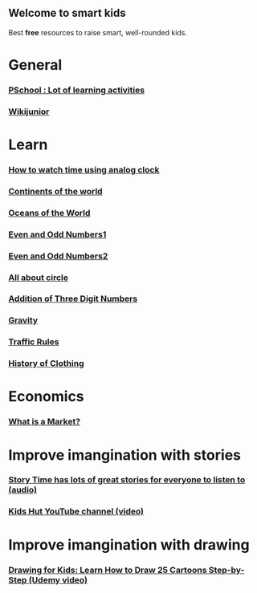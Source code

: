 ## Welcome to smart kids

Best **free** resources to raise smart, well-rounded kids.

# General
### [PSchool : Lot of learning activities](https://pschool.in/)
### [Wikijunior](https://en.wikibooks.org/wiki/Wikijunior)

# Learn 
### [How to watch time using analog clock ](https://www.youtube.com/watch?v=bZY8WNMRcQ8 )
### [Continents of the world](https://www.youtube.com/watch?v=YrT5jcnu8NA)
### [Oceans of the World](https://www.youtube.com/watch?v=q-up6zuCQQg)
### [Even and Odd Numbers1](https://www.youtube.com/watch?v=3iQqmmG8wQQ)
### [Even and Odd Numbers2](https://www.youtube.com/watch?v=6y2gMTK83Ro)
### [All about circle](https://www.youtube.com/watch?v=CTDtiXHorgc)
### [Addition of Three Digit Numbers](https://www.youtube.com/watch?v=VzdEhL44MRQ)
### [Gravity](https://www.youtube.com/watch?v=3CoCsDrBsYs)
### [Traffic Rules](https://youtu.be/9rPEfQP1Ofs)
### [History of Clothing](https://youtu.be/zaW0si0WuUQ)

# Economics
### [What is a Market?](https://www.youtube.com/watch?v=k2T-bcobz_8)

# Improve imangination with stories
### [Story Time has lots of great stories for everyone to listen to (audio)](https://bedtime.fm/storytime)
### [Kids Hut YouTube channel (video)](https://www.youtube.com/user/kidshut/)

# Improve imangination with drawing
### [Drawing for Kids: Learn How to Draw 25 Cartoons Step-by-Step (Udemy video)](https://www.udemy.com/course/drawing-for-kids-learn-how-to-draw-cartoons-step-by-step/)


